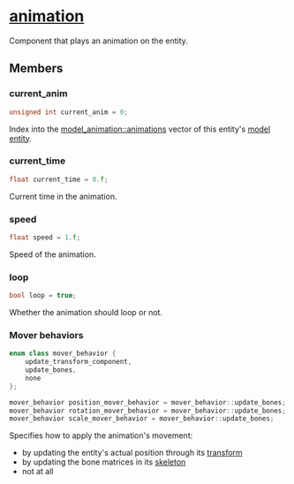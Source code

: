 # [animation](animation.hpp)

Component that plays an animation on the entity.

## Members

### current_anim

```cpp
unsigned int current_anim = 0;
```

Index into the [model_animation::animations](model_animation.md) vector of this entity's [model entity](../../model/).

### current_time

```cpp
float current_time = 0.f;
```

Current time in the animation.

### speed

```cpp
float speed = 1.f;
```

Speed of the animation.

### loop

```cpp
bool loop = true;
```

Whether the animation should loop or not.

### Mover behaviors

```cpp
enum class mover_behavior {
    update_transform_component,
    update_bones,
    none
};

mover_behavior position_mover_behavior = mover_behavior::update_bones;
mover_behavior rotation_mover_behavior = mover_behavior::update_bones;
mover_behavior scale_mover_behavior = mover_behavior::update_bones;
```

Specifies how to apply the animation's movement:
* by updating the entity's actual position through its [transform](../../core/data/transform.md)
* by updating the bone matrices in its [skeleton](../../skeleton/data/bone_matrices.md)
* not at all